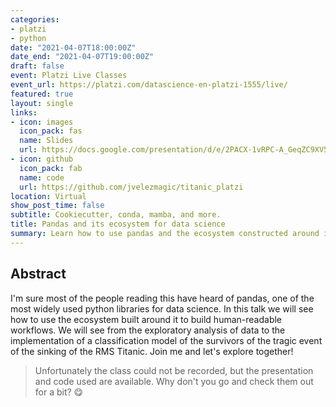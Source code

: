 ```yaml
---
categories:
- platzi
- python
date: "2021-04-07T18:00:00Z"
date_end: "2021-04-07T19:00:00Z"
draft: false
event: Platzi Live Classes
event_url: https://platzi.com/datascience-en-platzi-1555/live/
featured: true
layout: single
links:
- icon: images
  icon_pack: fas
  name: Slides
  url: https://docs.google.com/presentation/d/e/2PACX-1vRPC-A_GeqZC9XV5tZNRulc9Cyj_u7uulD_GH__zuhVBfz57T0ImywwDTqm7EV7Q3bL3abfXgPiyeiv/embed?start=false&loop=false&delayms=3000
- icon: github
  icon_pack: fab
  name: code
  url: https://github.com/jvelezmagic/titanic_platzi
location: Virtual
show_post_time: false
subtitle: Cookiecutter, conda, mamba, and more.
title: Pandas and its ecosystem for data science
summary: Learn how to use pandas and the ecosystem constructed around it to build human-readable workflows.
---
```


## Abstract
I'm sure most of the people reading this have heard of pandas, one of the most
widely used python libraries for data science. In this talk we will see how
to use the ecosystem built around it to build human-readable workflows.
We will see from the exploratory analysis of data to the implementation of a
classification model of the survivors of the tragic event of the sinking of
the RMS Titanic. Join me and let's explore together!

> Unfortunately the class could not be recorded, but the presentation and code used are available. Why don't you go and check them out for a bit? 😋
